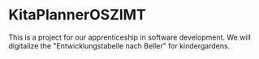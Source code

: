 # KitaPlannerOSZIMT
This is a project for our apprenticeship in software development. We will digitalize the "Entwicklungstabelle nach Beller" for kindergardens.
